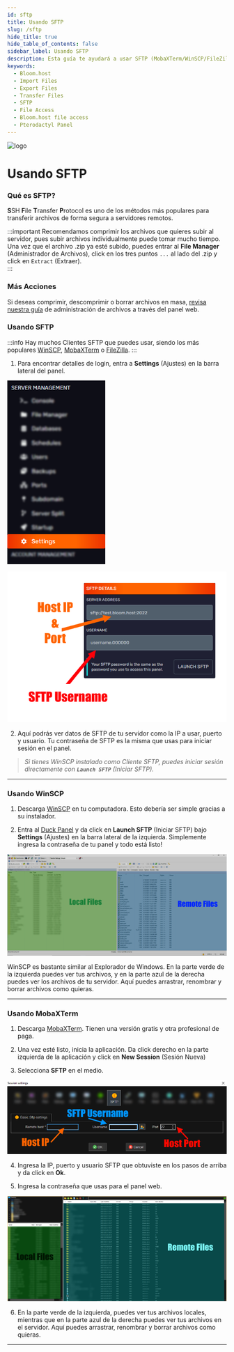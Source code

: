 ```yaml
---
id: sftp
title: Usando SFTP
slug: /sftp
hide_title: true
hide_table_of_contents: false
sidebar_label: Usando SFTP
description: Esta guía te ayudará a usar SFTP (MobaXTerm/WinSCP/FileZilla) para transferir archivos.
keywords:
  - Bloom.host
  - Import Files
  - Export Files
  - Transfer Files
  - SFTP
  - File Access
  - Bloom.host file access
  - Pterodactyl Panel
---
```


<div class="text--center">
<img src="https://bloom.host/logo-white.svg" alt="logo" height="50%" width="50%"/>
<h1>Usando SFTP</h1>
</div>

### Qué es SFTP?

**S**SH **F**ile **T**ransfer **P**rotocol es uno de los métodos más populares para transferir archivos de forma segura
a servidores remotos.

:::important
Recomendamos comprimir los archivos que quieres subir al servidor, pues subir archivos individualmente puede tomar mucho
tiempo. Una vez que el archivo .zip ya esté subido, puedes entrar al **File Manager** (Administrador de Archivos), click
en los tres puntos `...` al lado del .zip y click en `Extract` (Extraer).  
:::

### Más Acciones

Si deseas comprimir, descomprimir o borrar archivos en masa, [revisa nuestra guía](../using_the_panel/file-manager-controls.md)
de administración de archivos a través del panel web.


### Usando SFTP

:::info
Hay muchos Clientes SFTP que puedes usar, siendo los más populares [WinSCP](https://winscp.net/), [MobaXTerm](https://mobaxterm.mobatek.net/)
o [FileZilla](https://filezilla-project.org/). 
:::

1. Para encontrar detalles de login, entra a **Settings** (Ajustes) en la barra lateral del panel.
 
![sftp](../../../../../static/imgs/using_the_panel/sftp/1.png)

![sftp](../../../../../static/imgs/using_the_panel/sftp/2.png)

2. Aquí podrás ver datos de SFTP de tu servidor como la IP a usar, puerto y usuario. Tu contraseña de SFTP es la misma
que usas para iniciar sesión en el panel.

> *Si tienes WinSCP instalado como Cliente SFTP, puedes iniciar sesión directamente con **`Launch SFTP`** (Iniciar SFTP).*


---

### Usando WinSCP

1. Descarga [WinSCP](https://winscp.net/eng/download.php) en tu computadora. Esto debería ser simple gracias a su instalador.

2. Entra al [Duck Panel](https://mc.bloom.host/) y da click en **Launch SFTP** (Iniciar SFTP) bajo **Settings** (Ajustes)
en la barra lateral de la izquierda. Simplemente ingresa la contraseña de tu panel y todo está listo!
 

![sftp](../../../../../static/imgs/using_the_panel/sftp/3.png)

WinSCP es bastante similar al Explorador de Windows. En la parte verde de la izquierda puedes ver tus archivos, y en la
parte azul de la derecha puedes ver los archivos de tu servidor. Aquí puedes arrastrar, renombrar y borrar archivos como quieras. 

---

### Usando MobaXTerm

1. Descarga [MobaXTerm](https://mobaxterm.mobatek.net/download.html). Tienen una versión gratis y otra profesional de paga.

2. Una vez esté listo, inicia la aplicación. Da click derecho en la parte izquierda de la aplicación y click en **New Session**
   (Sesión Nueva)
3. Selecciona **SFTP** en el medio.

![sftp](../../../../../static/imgs/using_the_panel/sftp/4.png)

4. Ingresa la IP, puerto y usuario SFTP que obtuviste en los pasos de arriba y da click en **Ok**.

5. Ingresa la contraseña que usas para el panel web.

![sftp](../../../../../static/imgs/using_the_panel/sftp/5.png)

6. En la parte verde de la izquierda, puedes ver tus archivos locales, mientras que en la parte azul de la derecha puedes
ver tus archivos en el servidor. Aquí puedes arrastrar, renombrar y borrar archivos como quieras.

---
